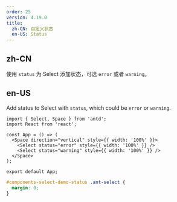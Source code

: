 ```yaml
---
order: 25
version: 4.19.0
title:
  zh-CN: 自定义状态
  en-US: Status
---
```


## zh-CN

使用 `status` 为 Select 添加状态，可选 `error` 或者 `warning`。

## en-US

Add status to Select with `status`, which could be `error` or `warning`.

```tsx
import { Select, Space } from 'antd';
import React from 'react';

const App = () => (
  <Space direction="vertical" style={{ width: '100%' }}>
    <Select status="error" style={{ width: '100%' }} />
    <Select status="warning" style={{ width: '100%' }} />
  </Space>
);

export default App;
```

```css
#components-select-demo-status .ant-select {
  margin: 0;
}
```
